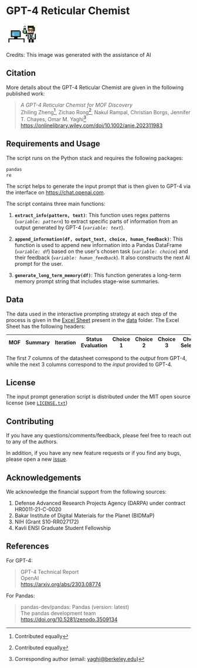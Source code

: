 # GPT-4 Reticular Chemist

<img src="./docs/images/logo-v2.png" width="17%" height="17%">

Credits: This image was generated with the assistance of AI

## Citation

More details about the GPT-4 Reticular Chemist are given in the following published work:

> *A GPT-4 Reticular Chemist for MOF Discovery* <br/>
> Zhiling Zheng[^1], Zichao Rong[^1], Nakul Rampal, Christian Borgs, Jennifer T. Chayes, Omar M. Yaghi[^2] <br/>
> https://onlinelibrary.wiley.com/doi/10.1002/anie.202311983 <br/>

[^1]: Contributed equally
[^2]: Corresponding author (email: yaghi@berkeley.edu)

## Requirements and Usage

The script runs on the Python stack and requires the following packages: 

    pandas
    re

The script helps to generate the input prompt that is then given to GPT-4 via the interface on https://chat.openai.com. 

The script contains three main functions:

1. **```extract_info(pattern, text)```**: This function uses regex patterns (_```variable: pattern```_) to extract specific parts of information from an output generated by GPT-4 (_```variable: text```_).

2. **```append_information(df, output_text, choice, human_feedback)```**: This function is used to append new information into a Pandas DataFrame (_```variable: df```_) based on the user's chosen task (_```variable: choice```_) and their feedback (_```variable: human_feedback```_). It also constructs the next AI prompt for the user. 

3. **```generate_long_term_memory(df)```**: This function generates a long-term memory prompt string that includes stage-wise summaries.

## Data

The data used in the interactive prompting strategy at each step of the process is given in the [Excel Sheet](./data/prompt-input-and-GPT-4-output.xlsx) present in  the [data](./data/) folder. The Excel Sheet has the following headers:


| MOF |	Summary |	Iteration |	Status Evaluation |	Choice 1 |	Choice 2 |	Choice 3 |	Choice Selected |	Human Feedback |	Next Prompt |
| ------------- | ------------- | ------------- | ------------- | ------------- | ------------- | ------------- | ------------- | ------------- | ------------- |


The first 7 columns of the datasheet correspond to the *output* from GPT-4, while the next 3 columns correspond to the *input* provided to GPT-4. 

## License 

The input prompt generation script is distributed under the MIT open source license (see [`LICENSE.txt`](LICENSE.txt))





## Contributing

If you have any questions/comments/feedback, please feel free to reach out to any of the authors.

In addition, if you have any new feature requests or if you find any bugs, please open a new [issue](https://github.com/zach-zhiling-zheng/Reticular_Chemist/issues).

## Acknowledgements

We acknowledge the financial support from the following sources:
1. Defense Advanced Research Projects Agency (DARPA) under contract HR0011-21-C-0020 
2. Bakar Institute of Digital Materials for the Planet (BIDMaP)
3. NIH (Grant S10-RR027172)
4. Kavli ENSI Graduate Student Fellowship

## References

For GPT-4: 

> GPT-4 Technical Report <br/>
> OpenAI <br/>
> https://arxiv.org/abs/2303.08774 <br/>

For Pandas:

> pandas-dev/pandas: Pandas (version: latest) <br/>
> The pandas development team <br/>
> https://doi.org/10.5281/zenodo.3509134 <br/>


